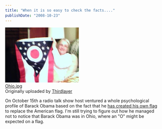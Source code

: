```yaml
---
title: "When it is so easy to check the facts...."
publishDate: "2008-10-23"
---
```


[![](images/2967560739_e5d7116825_m.jpg)](http://www.flickr.com/photos/thirdlayer/2967560739/ "photo sharing")  
[Ohio.jpg](http://www.flickr.com/photos/thirdlayer/2967560739/)  
Originally uploaded by [Thirdlayer](http://www.flickr.com/people/thirdlayer/)

On October 15th a radio talk show host ventured a whole psychological profile of Barack Obama based on the fact that he [has created his own flag](http://mediamatters.org/items/200810220008) to replace the American flag. I'm still trying to figure out how he managed not to notice that Barack Obama was in Ohio, where an "O" might be expected on a flag.

